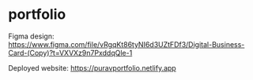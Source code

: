 # portfolio

Figma design:
https://www.figma.com/file/vRgqKt86tyNI6d3UZtFDf3/Digital-Business-Card-(Copy)?t=VXVXz9n7PxddqQle-1

Deployed website:
https://puravportfolio.netlify.app
